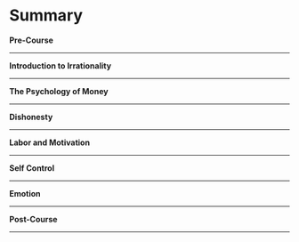 # Summary

**Pre-Course**



****

**Introduction to Irrationality**



****

**The Psychology of Money**



****

**Dishonesty**



****

**Labor and Motivation**



****

**Self Control**



****

**Emotion**



****

**Post-Course**



****

